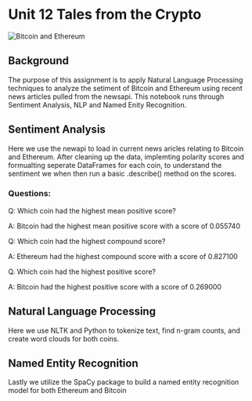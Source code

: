 # Unit 12 Tales from the Crypto

![Bitcoin and Ethereum](https://www.bitcoinmarketjournal.com/wp-content/uploads/2019/04/bitcoin-ethereum.jpg)

## Background 

The purpose of this assignment is to apply Natural Language Processing techniques to analyze the setiment of Bitcoin and Ethereum using recent news articles pulled from the newsapi. This notebook runs through Sentiment Analysis, NLP and Named Enity Recognition. 



## Sentiment Analysis 

Here we use the newapi to load in current news aricles relating to Bitcoin and Ethereum. After cleaning up the data, implemting polarity scores and formualting seperate DataFrames for each coin, to understand the sentiment we when then run a basic .describe() method on the scores.

### Questions:

Q: Which coin had the highest mean positive score?

A: Bitcoin had the highest mean positive score with a score of 0.055740

Q: Which coin had the highest compound score?

A: Ethereum had the highest compound score with a score of 0.827100

Q. Which coin had the highest positive score?

A: Bitcoin had the highest positive score with a score of 0.269000


## Natural Language Processing

Here we use NLTK and Python to tokenize text, find n-gram counts, and create word clouds for both coins.


## Named Entity Recognition 

Lastly we utilize the SpaCy package to build a named entity recognition model for both Ethereum and Bitcoin
